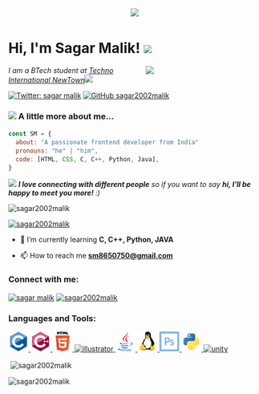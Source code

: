 <h1 align="center">
  <a href="https://git.io/typing-svg">
    <img src="https://readme-typing-svg.herokuapp.com/?lines=console.log(%22I%20am%20Sagar%20Malik!%22);System.out.println(%22Sagar%20Malik!%22);print(%22I%20am%20Sagar%20Malik!%22);printf(%22I%20am%20Sagar%20Malik!%22);fmt.Println(%22I%20am%20Sagar%20Malik!%22);println!(%22I%20am%20Sagar%20Malik!%22);cout%20%3C%3C%20%22I%20am%20Sagar%20Malik!%22&center=true&size=27&width=550">
  </a>
</h1>


<h1> Hi, I'm Sagar Malik! <img src="https://media.giphy.com/media/mGcNjsfWAjY5AEZNw6/giphy.gif" width="50"></h1>
<img align='right' src="https://cdn.dribbble.com/users/1162077/screenshots/3848914/programmer.gif" width="230">
<p><em>I am a BTech student at <a href="http://tint.edu.in/">Techno International NewTown</a><img src="https://media.giphy.com/media/fYSnHlufseco8Fh93Z/giphy.gif" width="30"> 
</em></p>




[![Twitter: sagar malik](https://img.shields.io/twitter/follow/SagarMa77824692?style=social)](https://twitter.com/SagarMa77824692)
[![GitHub sagar2002malik](https://img.shields.io/github/followers/sagar2002malik?label=follow&style=social)](https://github.com/sagar2002malik)


### <img src="https://media.giphy.com/media/VgCDAzcKvsR6OM0uWg/giphy.gif" width="50"> A little more about me...  

```javascript
const SM = {
  about: "A passionate frontend developer from India"
  pronouns: "he" | "him",
  code: [HTML, CSS, C, C++, Python, Java],
}
```

<img src="https://media.giphy.com/media/LnQjpWaON8nhr21vNW/giphy.gif" width="60"> <em><b>I love connecting with different people</b> so if you want to say <b>hi, I'll be happy to meet you more!</b> :)</em>


<p align="left"> <img src="https://komarev.com/ghpvc/?username=sagar2002malik&label=Profile%20views&color=0e75b6&style=flat" alt="sagar2002malik" /> </p>

<p align="left"> <a href="https://github.com/ryo-ma/github-profile-trophy"><img src="https://github-profile-trophy.vercel.app/?username=sagar2002malik" alt="sagar2002malik" /></a> </p>

- 🌱 I’m currently learning **C, C++, Python, JAVA**

- 📫 How to reach me **sm8650750@gmail.com**

<h3 align="left">Connect with me:</h3>
<p align="left">
<a href="https://www.facebook.com/profile.php?id=100027639932423" target="blank"><img align="center" src="https://raw.githubusercontent.com/rahuldkjain/github-profile-readme-generator/master/src/images/icons/Social/facebook.svg" alt="sagar malik" height="30" width="40" /></a>
<a href="https://instagram.com/sagar2002malik" target="blank"><img align="center" src="https://raw.githubusercontent.com/rahuldkjain/github-profile-readme-generator/master/src/images/icons/Social/instagram.svg" alt="sagar2002malik" height="30" width="40" /></a>
</p>

<h3 align="left">Languages and Tools:</h3>
<p align="left"> <a href="https://www.cprogramming.com/" target="_blank"> <img src="https://raw.githubusercontent.com/devicons/devicon/master/icons/c/c-original.svg" alt="c" width="40" height="40"/> </a> <a href="https://www.w3schools.com/cpp/" target="_blank"> <img src="https://raw.githubusercontent.com/devicons/devicon/master/icons/cplusplus/cplusplus-original.svg" alt="cplusplus" width="40" height="40"/> </a> <a href="https://www.w3.org/html/" target="_blank"> <img src="https://raw.githubusercontent.com/devicons/devicon/master/icons/html5/html5-original-wordmark.svg" alt="html5" width="40" height="40"/> </a> <a href="https://www.adobe.com/in/products/illustrator.html" target="_blank"> <img src="https://www.vectorlogo.zone/logos/adobe_illustrator/adobe_illustrator-icon.svg" alt="illustrator" width="40" height="40"/> </a> <a href="https://www.java.com" target="_blank"> <img src="https://raw.githubusercontent.com/devicons/devicon/master/icons/java/java-original.svg" alt="java" width="40" height="40"/> </a> <a href="https://www.linux.org/" target="_blank"> <img src="https://raw.githubusercontent.com/devicons/devicon/master/icons/linux/linux-original.svg" alt="linux" width="40" height="40"/> </a> <a href="https://www.photoshop.com/en" target="_blank"> <img src="https://raw.githubusercontent.com/devicons/devicon/master/icons/photoshop/photoshop-line.svg" alt="photoshop" width="40" height="40"/> </a> <a href="https://www.python.org" target="_blank"> <img src="https://raw.githubusercontent.com/devicons/devicon/master/icons/python/python-original.svg" alt="python" width="40" height="40"/> </a> <a href="https://unity.com/" target="_blank"> <img src="https://www.vectorlogo.zone/logos/unity3d/unity3d-icon.svg" alt="unity" width="40" height="40"/> </a> </p>

<p>&nbsp;<img align="center" src="https://github-readme-stats.vercel.app/api?username=sagar2002malik&show_icons=true&locale=en" alt="sagar2002malik" /></p>

<p><img align="center" src="https://github-readme-streak-stats.herokuapp.com/?user=sagar2002malik&" alt="sagar2002malik" /></p>
